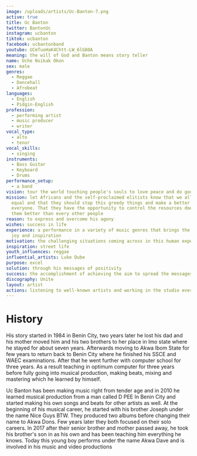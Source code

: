 ```yaml
---
image: /uploads/artists/Uc-Banton-7.png
active: true
title: Uc Banton
twitter: BantonUc
instagram: ucbanton
tiktok: ucbanton
facebook: ucbantonband
youtube: UCmTuoHaK4Chtt-LW_6lG8OA
meaning: the will of God and Banton means story teller
name: Uche Nsikak Okon
sex: male
genres:
  - Reggae
  - Dancehall
  - Afrobeat
languages:
  - English
  - Pidgin-English
profession:
  - performing artist
  - music producer
  - writer
vocal_type:
  - alto
  - tenor
vocal_skills:
  - singing
instruments:
  - Bass Guitar
  - Keyboard
  - Drums
performance_setup:
  - a band
vision: tour the world touching people's souls to love peace and do good things
mission: let Africans and the self-proclaimed elitists know that we all are
  equal and that they should stop this greedy things and make a better place for
  everyone. That they have the opportunity to control the resources doesn't make
  them better than every other people
reason: to express and overcome his agony
wishes: success in life
experience: a performance in a variety of music genres that brings the audience
  joy and inspiration
motivation: the challenging situations coming across in this human experience
inspiration: street life
youth_influences: reggae
influential_artists: Luke Dube
purpose: excel
solution: through his messages of positivity
success: the accomplishment of achieving the aim to spread the messages in his songs
discography: Unite
layout: artist
actions: listening to well-known artists and working in the studio every single day
---
```


# History

His story started in 1984 in Benin City, two years later he lost his dad and his mother moved him and his two brothers to her place in Imo state where he stayed for about seven years. Afterwards moving to Akwa Ibom State for few years to return back to Benin City where he finished his SSCE and WAEC examinations. After that he went further with computer school for three years. As a result teaching in optimum computer for three years before fully going into musical production, making beats, mixing and mastering which he learned by himself.

Uc Banton has been making music right from tender age and in 2010 he learned musical production from a man called D PEE In Benin City and started making his own songs and beats for other artists as well. At the beginning of his musical career, he started with his brother Joseph under the name Nice Guys BTW. They produced two albums before changing their name to Akwa Dons. Few years later they both focused on their solo careers. In 2017 after their senior brother and mother passed away, he took his brother's son in as his own and has been teaching him everything he knows. Today this young boy performs under the name Akwa Dave and is involved in his music and video productions
